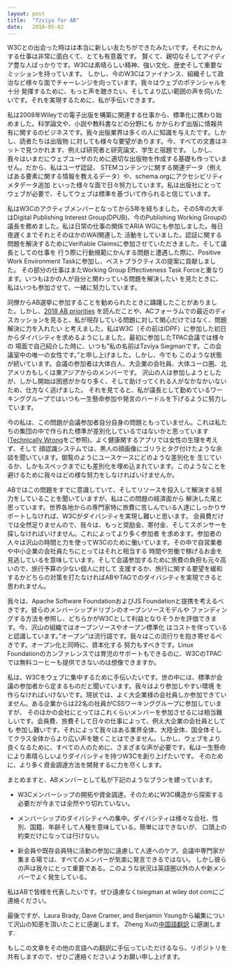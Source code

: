 ```yaml
---
layout: post
title:  "Tzviya for AB"
date:   2018-05-02
---
```



W3Cとの出会った時はは本当に新しい友たちができたみたいです。それにかんする仕事は非常に面白くて、とても有意義です。
賢くて、親切なそしてアイディア豊な人ばっかりです。W3Cは素晴らしい精神、強い文化、歴史そして重要なミッションを持っています。
しかし、今のW3Cはファイナンス、組織そして政治など様々な面でチャーレンジを向っています。我々はウェブのポテンシャルを十分
発揮するために、もっと声を聴きたい、そしてより広い範囲の声を伺いたいです。それを実現するために、私が手伝いできます。

私は2008年Wileyでの電子出版を構築に関連する仕事から、標準化に携わり始めました。科学論文や、小説や教科書などの分野にも
かからわず出版に情報共有に関するのビジネスです。我々出版業界は多くの人に知識を与えたです。しかし、読者たちは出版物
に対しても様々な要望があります。今、すべての文書はネットで見つかれます、例えば研究者と研究論文、学生と宿題です。
しかし、我々はいまだにウェブユーザのために適切な出版物を作成する基礎も作っていません。だから、私はユーザ認証、
STEMコンテンツに関する関連データ（例えばある要素に関する情報を教えるデータ）や、schema.orgにアクセシビリティメタデータ追加
といった様々な面で日々努力しています。私は出版社にとってウェブが必要で、そしてウェブは標準を基づいて作られると信じています。

私はW3Cのアクティブメンバーとなってから5年を経ちました。その5年の大半はDigital Publishing Interest Group(DPUB)、今のPublishing
Working Groupの議長を務めました。私は日常の仕事の関係でARIA WGにも参加しました。毎日夜遅くまでそれとそのほかのWAI関連した
活動をしていました。認証に関する問題を解決するためにVerifiable Claimsに参加させていただきました。そして議長としての仕事を
行う際に行動規範にかんする問題と遭遇した際に、Positive Work Environment Taskに参加し、ベストプラクティスの提案に貢献しました。
その部分の仕事はまたWorking Group Effectiveness Task Forceと重なります。いつもほかの人が自分と関わっている問題を解決したい
を見たときに、私はいつも参加させて、一緒に努力しています。

同僚からAB選挙に参加することを勧められたときに躊躇したことがありました。しかし、[2018 AB priorities]( https://www.w3.org/wiki/AB/2018_Priorities) 
を読んだことや、ACフォーラムでの最近のディスカッションを見ると、私が現存している問題に対して関心だけではなく、問題解決に力を入れたい
と考えました。私はW3C（その前はIDPF）に参加した初日からダイバシティを求めるようにしました。最初に参加したTPAC会議では様々の
場面で自己紹介した時に、いつも”私の名前はTzviya Siegmanです。この会議室中の唯一の女性です。”と申し上げました。しかし、今でも
このような状態が続いています。会議の参加者は大体白人、大企業の会社員、大体ユーロ圏、北アメリカもしくは東アジアからのメンバーです。
沢山の人は参加しようとしたが、しかし開始は困惑がかなり多く、そして助けってくれる人がなかなかいないため、仕方なく逃げました。
それを見てると、私が議長として勤めているワーキンググループではいつも一生懸命参加や発言のハードルを下げるように努力しています。

今の私は、この問題が会議参加者自分自身の問題ともっていません。これは私たちの集団の中で作られた標準が差別化しているではないかと思っています
([Technically Wrong](http://www.sarawb.com/technically-wrong/)をご参照)。よく健康関するアプリでは女性の生理を考えず、そして
顔認識システムでは、黒人の顔画像にゴリラとタグ付けたような余談を聞いています。御覧のようにユースケースにどのような差別化を
生じているか、しかもスペックまでにも差別化を埋め込まれています。このようなことを避けるために我々はどの様な努力をしなければいけませんか。

ABではこの問題をすでに意識していて、そしてリソースを投入して解決する努力をしていることを聞いていますが、私はこの問題の経済面から
解決した尾と思っています。世界各地からの専門家特に旅費に苦しんでいる人達にしっかりサポートしなければ、W3Cがダイバシティを実現し難いと思います。
会員費だけでは全然足りませんので、我々は、もっと奨励金、寄付金、そしてスポンサーを探しなければいけません。これによってより多く参加者
を求めます。参加者の人々は沢山の時間と力を使ってW3Cのために働いています。その中で自営業者や中小企業の会社員たちにとってはそれと相当する
時間や労働で稼げるお金を見逃しているを意味しています。そして会議参加するために旅費の負担も元々高いので、旅行予算の少ない個人に対して
支援するか、旅行に関する要望を緩和するかどちらの対策を打たなければABやTAGでのダイバシティを実現できると思われません。

我々は、Apache Software FoundationおよびJS Foundationと提携を考えるべきです。彼らのメンバーシップドリブンのオープンソースモデルや
ファンディングする方法を参照し、どちらかがW3Cとして利益となりそうかを評価できます。今、沢山の組織ではオープンソースやオープン標準化
はコストを伴っていると認識しています。”オープン”は流行語です。我々はこの流行りを抱き寄せるべきです。オープン化と同時に、資本化する
努力もすべきです。Linux Foundationのカンファレンスでは育児のサポートもできるのに、W3CのTPACでは無料コーヒーも提供できないのは想像できますか。

私は、W3Cをウェブに集中するために手伝いたいです。世の中には、標準が会議の参加者から定まるものだと聞いています。我々はより参加しやすい環境
を作らなければいけないです。現状では、よく大企業様の会社員しか参加できていません。ある企業からは22名の社員がCSSワーキンググループに参加していますが、
そのほかの会社にとってはこれくらいメンバーを参加させるには相当難しいです。会員費、旅費そして日々の仕事によって、例え大企業の会社員としても
参加し難いです。それによって我々はある業界全体、大陸全体、国全体そしてクラス全体からより広い声を聴くことはできません。しかし、ウェブをより
良くなるために、すべての人のために、さまざまな声が必要です。私は一生懸命により素晴らしいよりダイバシティを持つW3Cを創り上げたいです。
そのために、より多く資金調達方法を開発するに力を尽くします。

まとめますと、ABメンバーとして私が下記のようなプランを建っています。

* W3Cメンバーシップの開拓や資金調達。そのためにW3C構造から探索する必要だが今までは全然やり切れていない。

* メンバーシップのダイバシティへの集中。ダイバシティは様々な会社、性別、国籍、年齢そして人種を意味している。簡単にはできないが、
口頭上の約束だけになっては行けない。

* 新会員や既存会員特に活動の参加に遠慮して人達へのケア。会議中専門家が集まる場では、すべてのメンバーが気楽に発言できるではない。
しかし彼らの声は我々にとって重要である。このような状況は英語圏以外の人や新メンバーでよく発生している。

私はABで皆様を代表したいです。ぜひ遠慮なくtsiegman at wiley dot comにご連絡ください。

最後ですが、Laura Brady, Dave Cramer, and Benjamin Youngから編集について沢山の知恵を頂いたことに感謝します。 Zheng Xuの[中国語翻訳](https://tzviyasiegman.github.io/blog/zh/2018/05/02/Tzviya-for-AB)
に感謝します.  

もしこの文章をその他の言語への翻訳に手伝っていただけるなら、リポジトリを共有しますので、ぜひご連絡くださいようお願い申し上げます。

